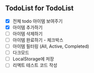 ## TodoList for TodoList

- [x] 전체 todo 아이템 보여주기
- [x] 아이템 추가하기
- [ ] 아이템 삭제하기
- [ ] 아이템 완료하기 - 체크박스
- [ ] 아이템 필터링 (All, Active, Completed)
- [ ] 다크모드
- [ ] LocalStorage에 저장
- [ ] 리액트 테스트 코드 작성
